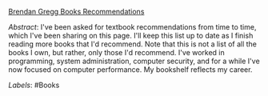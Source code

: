 [Brendan Gregg Books Recommendations](https://www.brendangregg.com/books.html)

*Abstract*: I've been asked for textbook recommendations from time to time, which I've been sharing on this page. I'll keep this list up to date as I finish reading more books that I'd recommend. Note that this is not a list of all the books I own, but rather, only those I'd recommend. I've worked in programming, system administration, computer security, and for a while I've now focused on computer performance. My bookshelf reflects my career.

*Labels*: #Books
